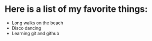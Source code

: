 # Here is a list of my favorite things:
- Long walks on the beach
- Disco dancing
- Learning git and github
